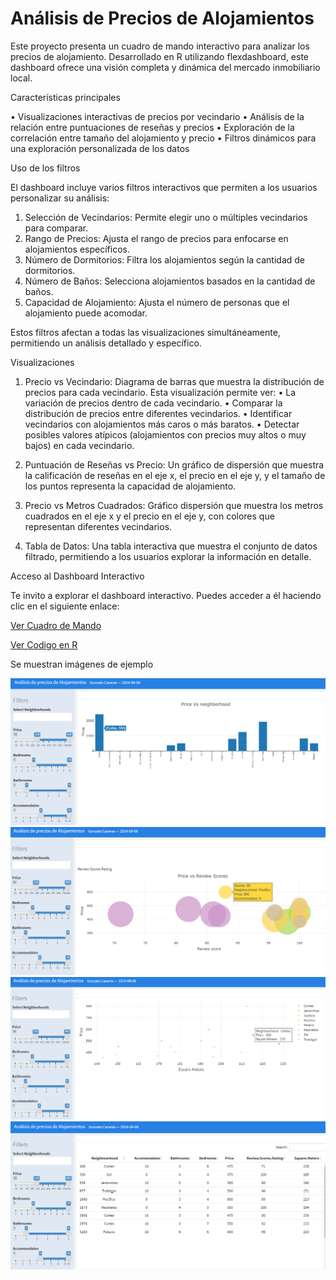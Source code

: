 # Análisis de Precios de Alojamientos

Este proyecto presenta un cuadro de mando interactivo para analizar los precios de alojamiento.
Desarrollado en R utilizando flexdashboard, este dashboard ofrece una visión completa y dinámica del mercado inmobiliario local.

Características principales

•	Visualizaciones interactivas de precios por vecindario
•	Análisis de la relación entre puntuaciones de reseñas y precios
•	Exploración de la correlación entre tamaño del alojamiento y precio
•	Filtros dinámicos para una exploración personalizada de los datos

Uso de los filtros

El dashboard incluye varios filtros interactivos que permiten a los usuarios personalizar su análisis:
1.	Selección de Vecindarios: Permite elegir uno o múltiples vecindarios para comparar.
2.	Rango de Precios: Ajusta el rango de precios para enfocarse en alojamientos específicos.
3.	Número de Dormitorios: Filtra los alojamientos según la cantidad de dormitorios.
4.	Número de Baños: Selecciona alojamientos basados en la cantidad de baños.
5.	Capacidad de Alojamiento: Ajusta el número de personas que el alojamiento puede acomodar.
   
Estos filtros afectan a todas las visualizaciones simultáneamente, permitiendo un análisis detallado y específico.

Visualizaciones

1.	Precio vs Vecindario: Diagrama de barras que muestra la distribución de precios para cada vecindario.
Esta visualización permite ver:
•	La variación de precios dentro de cada vecindario.
•	Comparar la distribución de precios entre diferentes vecindarios.
•	Identificar vecindarios con alojamientos más caros o más baratos.
•	Detectar posibles valores atípicos (alojamientos con precios muy altos o muy bajos) en cada vecindario.

2.	Puntuación de Reseñas vs Precio: Un gráfico de dispersión que muestra la calificación de reseñas en el eje x, el precio en el eje y, y el tamaño de los puntos representa la capacidad de alojamiento.

3.	Precio vs Metros Cuadrados: Gráfico dispersión que muestra los metros cuadrados en el eje x y el precio en el eje y, con colores que representan diferentes vecindarios.

4.	Tabla de Datos: Una tabla interactiva que muestra el conjunto de datos filtrado, permitiendo a los usuarios explorar la información en detalle.

Acceso al Dashboard Interactivo

Te invito a explorar el dashboard interactivo. Puedes acceder a él haciendo clic en el siguiente enlace:

[Ver Cuadro de Mando](https://gonzalocaceres2004.github.io/Dashboard-de-Alojamientos/Dashboard.html)


[Ver Codigo en R](https://gonzalocaceres2004.github.io/Dashboard-de-Alojamientos/Dashboard.Rmd?plain=1)

Se muestran imágenes de ejemplo

![Imagen de Ejemplo](Imagen1.png)
![Imagen de Ejemplo](Imagen2.png)
![Imagen de Ejemplo](Imagen3.png)
![Imagen de Ejemplo](Imagen4.png)


